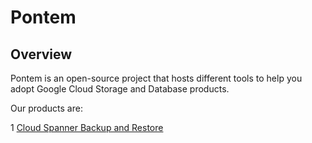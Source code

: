 # Pontem

## Overview
Pontem is an open-source project that hosts different tools to help you adopt
Google Cloud Storage and Database products.

Our products are:

1 [Cloud Spanner Backup and Restore](CloudSpannerBackupRestore/README.md)
